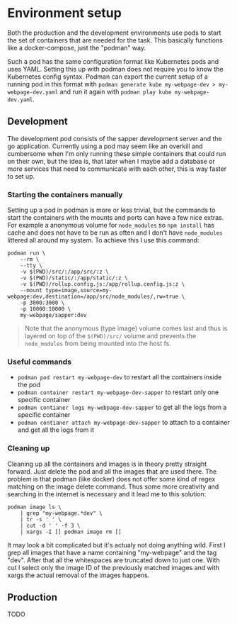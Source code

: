 # Environment setup

Both the production and the development environments use pods to start the set of containers that
are needed for the task. This basically functions like a docker-compose, just the "podman" way.

Such a pod has the same configuration format like Kubernetes pods and uses YAML. Setting this up
with podman does not require you to know the Kubernetes config syntax. Podman can export the current
setup of a running pod in this format with `podman generate kube my-webpage-dev >
my-webpage-dev.yaml` and run it again with `podman play kube my-webpage-dev.yaml`.

## Development

The development pod consists of the sapper development server and the go application. Currently
using a pod may seem like an overkill and cumbersome when I'm only running these simple containers
that could run on their own, but the idea is, that later when I maybe add a database or more
services that need to communicate with each other, this is way faster to set up.

### Starting the containers manually

Setting up a pod in podman is more or less trivial, but the commands to start the containers with
the mounts and ports can have a few nice extras. For example a anonymous volume for `node_modules`
so `npm install` has cache and does not have to be run as often and I don't have `node_modules`
littered all around my system. To achieve this I use this command:

```
podman run \
	--rm \
	--tty \
	-v $(PWD)/src/:/app/src/:z \
	-v $(PWD)/static/:/app/static/:z \
	-v $(PWD)/rollup.config.js:/app/rollup.config.js:z \
	--mount type=image,source=my-webpage:dev,destination=/app/src/node_modules/,rw=true \
	-p 3000:3000 \
	-p 10000:10000 \
	my-webpage/sapper:dev
```

> Note that the anonymous (type image) volume comes last and thus is layered on top of the
> `$(PWD)/src/` volume and prevents the `node_modules` from being mounted into the host fs.


### Useful commands

- `podman pod restart my-webpage-dev` to restart all the containers inside the pod
- `podman container restart my-webpage-dev-sapper` to restart only one specific container
- `podman contianer logs my-webpage-dev-sapper` to get all the logs from a specific container
- `podman contianer attach my-webpage-dev-sapper` to attach to a container and get all the logs from
  it

### Cleaning up

Cleaning up all the containers and images is in theory pretty straight forward. Just delete the pod
and all the images that are used there. The problem is that podman (like docker) does not offer some
kind of regex matching on the image delete command. Thus some more creativity and searching in the
internet is necessary and it lead me to this solution:

```
podman image ls \
	| grep "my-webpage.*dev" \
	| tr -s ' ' \
	| cut -d ' ' -f 3 \
	| xargs -I [] podman image rm []
```

It may look a bit complicated but it's actualy not doing anything wild. First I grep all images that
have a name containing "my-webpage" and the tag "dev". After that all the whitespaces are truncated
down to just one. With cut I select only the image ID of the previously matched images and with
xargs the actual removal of the images happens.

## Production

TODO

